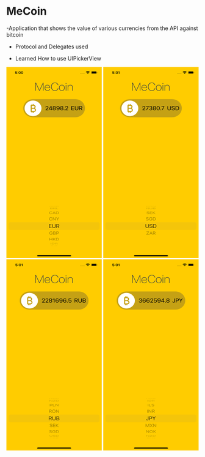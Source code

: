 # MeCoin

-Application that shows the value of various currencies from the API against bitcoin

- Protocol and Delegates used

- Learned How to use UIPickerView 

<img src="Media/EURO.png" width="250" height="500"/> <img src="Media/USD.png" width="250" height="500"/> <img src="Media/RUB.png" width="250" height="500"/> <img src="Media/JPY.png" width="250" height="500"/> 

